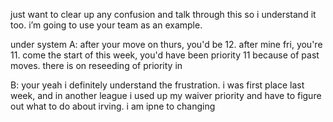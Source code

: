 just want to clear up any confusion and talk through this so i understand it too. i’m going to use your team as an example.

under system A: after your move on thurs, you'd be 12. after mine fri, you're 11. come the start of this week, you'd have been priority 11 because of past moves. there is on reseeding of priority in 

B: your yeah i definitely understand the frustration. i was first place last week, and in another league i used up my waiver priority and have to figure out what to do about irving. i am ipne to changing 

